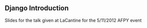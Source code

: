 Django Introduction
-------------------

Slides for the talk given at LaCantine for the 5/11/2012 AFPY event

